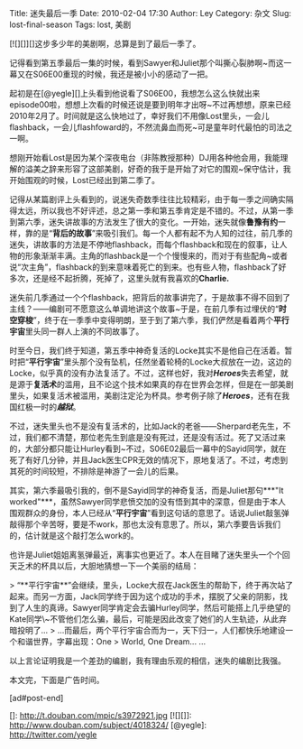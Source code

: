 Title: 迷失最后一季
Date: 2010-02-04 17:30
Author: Ley
Category: 杂文
Slug: lost-final-season
Tags: lost, 美剧

[![][]][]这步多少年的美剧啊，总算是到了最后一季了。

记得看到第五季最后一集的时候，看到Sawyer和Juliet那个叫撕心裂肺啊\~而这一幕又在S06E00重现的时候，我还是被小小的感动了一把。

起初是在[@yegle][]上头看到他说看了S06E00，我想怎么这么快就出来episode00啦，想想上次看的时候还说是要到明年才出呀\~不过再想想，原来已经2010年2月了。时间就是这么快地过了，幸好我们不用像Lost里头，一会儿flashback，一会儿flashfoward的，不然流鼻血而死\~可是童年时代最怕的司法之一啊。

想刚开始看Lost是因为某个深夜电台（非陈教授那种）DJ用各种他会用，我能理解的溢美之辞来形容了这部美剧，好奇的我于是开始了对它的围观\~保守估计，我开始围观的时候，Lost已经出到第二季了。<!--more-->

记得从某篇剧评上头看到的，说迷失奇数季往往比较精彩，由于每一季之间确实隔得太远，所以我也不好评述，总之第一季和第五季肯定是不错的。不过，从第一季到第六季，迷失讲故事的方法发生了很大的变化。一开始，迷失就像**鲁豫有约**一样，靠的是“**背后的故事**”来吸引我们。每一个人都有起不为人知的过往，前几季的迷失，讲故事的方法是不停地flashback，而每个flashback和现在的叙事，让人物的形象渐渐丰满。主角的flashback是一个个慢慢来的，而对于有些配角\~或者说“次主角”，flashback的到来意味着死亡的到来。也有些人物，flashback了好多次，还是经不起折腾，死掉了，这里头就有我喜欢的**Charlie.**

迷失前几季通过一个个flashback，把背后的故事讲完了，于是故事不得不回到了主线？——编剧可不愿意这么单调地讲这个故事\~于是，在前几季有过埋伏的“**时空穿梭**”，终于在一季季中变得明朗，至于到了第六季，我们俨然是看着两个**平行宇宙**里头同一群人上演的不同故事了。

时至今日，我们终于知道，第五季中神奇复活的Locke其实不是他自己在活着。暂时把“**平行宇宙**”里头那个没有坠机，任然坐着轮椅的Locke大叔放在一边，这边的Locke，似乎真的没有办法复活了。不过，这样也好，我对***Heroes***失去希望，就是源于**复活术**的滥用，且不论这个技术如果真的存在世界会怎样，但是在一部美剧里头，如果复活术被滥用，美剧注定沦为杯具。参考例子除了***Heroes***，还有在我国红极一时的***越狱***。

不过，迷失里头也不是没有复活术的，比如Jack的老爸——Sherpard老先生，不过，我们都不清楚，那位老先生到底是没有死过，还是没有活过。死了又活过来的，大部分都只能让Hurley看到\~不过，S06E02最后一幕中的Sayid同学，就在死了有好几分钟，并且Jack医生CPR无效的情况下，原地复活了。不过，考虑到其死的时间较短，不排除是神游了一会儿的后果。

其实，第六季最吸引我的，倒不是Sayid同学的神奇复活，而是Juliet那句***"It
worked"***，虽然Sawyer同学悲愤交加的没有悟到其中的深意，但是由于本人围观群众的身份，本人已经从“**平行宇宙**”看到这句话的意思了。话说Juliet敲氢弹敲得那个辛苦呀，要是不work，那也太没有意思了。所以，第六季要告诉我们的，估计就是这个敲打怎么work的。

也许是Juliet姐姐离氢弹最近，离事实也更近了。本人在目睹了迷失里头一个个回天乏术的杯具以后，大胆地猜想一下一个美丽的结局：

<p>
> “**平行宇宙**”会继续，里头，Locke大叔在Jack医生的帮助下，终于再次站了起来。而另一方面，Jack同学终于因为这个成功的手术，摆脱了父亲的阴影，找到了人生的真谛。Sawyer同学肯定会去骗Hurley同学，然后可能搭上几乎绝望的Kate同学\~不管他们怎么骗，最后，可能是因此改变了她们的人生轨迹，从此弃暗投明了...
> ...而最后，两个平行宇宙合而为一，天下归一，人们都快乐地建设一个和谐世界，字幕出现：One
> World, One Dream... ...

</p>
以上言论证明我是一个差劲的编剧，我有理由乐观的相信，迷失的编剧比我强。

本文完，下面是广告时间。

[ad\#post-end]

  []: http://t.douban.com/mpic/s3972921.jpg
  [![][]]: http://www.douban.com/subject/4018324/
  [@yegle]: http://twitter.com/yegle
